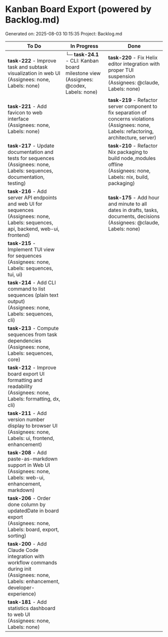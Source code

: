 # Kanban Board Export (powered by Backlog.md)
Generated on: 2025-08-03 10:15:35
Project: Backlog.md

| To Do | In Progress | Done |
| --- | --- | --- |
| **task-222** - Improve task and subtask visualization in web UI<br>(Assignees: none, Labels: none) | **└─ task-24.1** - CLI: Kanban board milestone view<br>(Assignees: @codex, Labels: none) | **task-220** - Fix Helix editor integration with proper TUI suspension<br>(Assignees: @claude, Labels: none) |
| **task-221** - Add favicon to web interface<br>(Assignees: none, Labels: none) |  | **task-219** - Refactor server component to fix separation of concerns violations<br>(Assignees: none, Labels: refactoring, architecture, server) |
| **task-217** - Update documentation and tests for sequences<br>(Assignees: none, Labels: sequences, documentation, testing) |  | **task-210** - Refactor Nix packaging to build node_modules offline<br>(Assignees: none, Labels: nix, build, packaging) |
| **task-216** - Add server API endpoints and web UI for sequences<br>(Assignees: none, Labels: sequences, api, backend, web-ui, frontend) |  | **task-175** - Add hour and minute to all dates in drafts, tasks, documents, decisions<br>(Assignees: @claude, Labels: none) |
| **task-215** - Implement TUI view for sequences<br>(Assignees: none, Labels: sequences, tui, ui) |  |  |
| **task-214** - Add CLI command to list sequences (plain text output)<br>(Assignees: none, Labels: sequences, cli) |  |  |
| **task-213** - Compute sequences from task dependencies<br>(Assignees: none, Labels: sequences, core) |  |  |
| **task-212** - Improve board export UI formatting and readability<br>(Assignees: none, Labels: formatting, dx, cli) |  |  |
| **task-211** - Add version number display to browser UI<br>(Assignees: none, Labels: ui, frontend, enhancement) |  |  |
| **task-208** - Add paste-as-markdown support in Web UI<br>(Assignees: none, Labels: web-ui, enhancement, markdown) |  |  |
| **task-206** - Order done column by updatedDate in board export<br>(Assignees: none, Labels: board, export, sorting) |  |  |
| **task-200** - Add Claude Code integration with workflow commands during init<br>(Assignees: none, Labels: enhancement, developer-experience) |  |  |
| **task-181** - Add statistics dashboard to web UI<br>(Assignees: none, Labels: none) |  |  |
